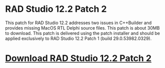 # RAD Studio 12.2 Patch 2

This patch for RAD Studio 12.2 addresses two issues in C++Builder and provides missing MacOS RTL Delphi source files. This patch is about 30MB to download. This patch is delivered using the patch installer and should be applied exclusively to RAD Studio 12.2 Patch 1 (build 29.0.53982.0329).

# [Download RAD Studio 12.2 Patch 2](https://developer.team/delphi/35014-rad-studio-122-patch-2.html)
